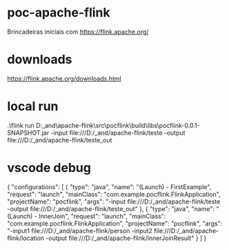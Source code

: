 # poc-apache-flink

Brincadeiras iniciais com https://flink.apache.org/

# downloads

https://flink.apache.org/downloads.html

# local run

.\flink run D:\_and\apache-flink\src\pocflink\build\libs\pocflink-0.0.1-SNAPSHOT.jar -input file:///D:/_and/apache-flink/teste -output file:///D:/_and/apache-flink/teste_out


# vscode debug

{
    "configurations": [
        {
            "type": "java",
            "name": "(Launch) - FirstExample",
            "request": "launch",
            "mainClass": "com.example.pocflink.FlinkApplication",
            "projectName": "pocflink",
            "args": "-input file:///D:/_and/apache-flink/teste -output file:///D:/_and/apache-flink/teste_out"
        },
        {
            "type": "java",
            "name": "(Launch) - InnerJoin",
            "request": "launch",
            "mainClass": "com.example.pocflink.FlinkApplication",
            "projectName": "pocflink",
            "args": "-input1 file:///D:/_and/apache-flink/person -input2 file:///D:/_and/apache-flink/location -output file:///D:/_and/apache-flink/innerJoinResult"
        }
    ]
}